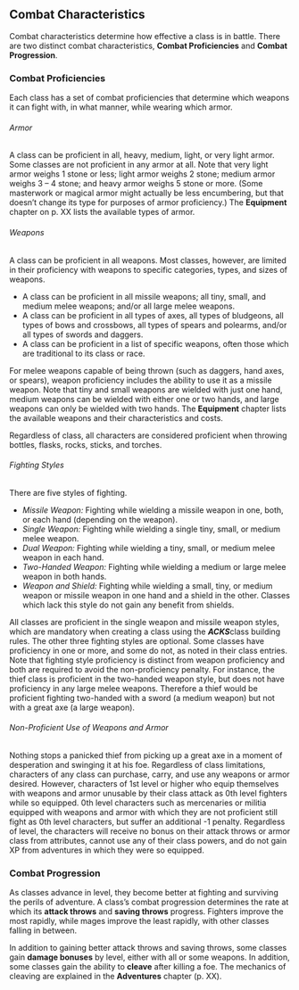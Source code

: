 ## Combat Characteristics

Combat characteristics determine how effective a class is in battle. There are two distinct combat characteristics, **Combat Proficiencies** and **Combat Progression**.

### Combat Proficiencies

Each class has a set of combat proficiencies that determine which weapons it can fight with, in what manner, while wearing which armor.

###### Armor

A class can be proficient in all, heavy, medium, light, or very light armor. Some classes are not proficient in any armor at all. Note that very light armor weighs 1 stone or less; light armor weighs 2 stone; medium armor weighs 3 – 4 stone; and heavy armor weighs 5 stone or more. (Some masterwork or magical armor might actually be less encumbering, but that doesn’t change its type for purposes of armor proficiency.) The **Equipment** chapter on p. XX lists the available types of armor.

###### Weapons

A class can be proficient in all weapons. Most classes, however, are limited in their proficiency with weapons to specific categories, types, and sizes of weapons.

* A class can be proficient in all missile weapons; all tiny, small, and medium melee weapons; and/or all large melee weapons.
* A class can be proficient in all types of axes, all types of bludgeons, all types of bows and crossbows, all types of spears and polearms, and/or all types of swords and daggers.
* A class can be proficient in a list of specific weapons, often those which are traditional to its class or race.

For melee weapons capable of being thrown (such as daggers, hand axes, or spears), weapon proficiency includes the ability to use it as a missile weapon. Note that tiny and small weapons are wielded with just one hand, medium weapons can be wielded with either one or two hands, and large weapons can only be wielded with two hands. The **Equipment** chapter lists the available weapons and their characteristics and costs.

Regardless of class, all characters are considered proficient when throwing bottles, flasks, rocks, sticks, and torches.

###### Fighting Styles

There are five styles of fighting.

* *Missile Weapon:* Fighting while wielding a missile weapon in one, both, or each hand (depending on the weapon).
* *Single Weapon:* Fighting while wielding a single tiny, small, or medium melee weapon.
* *Dual Weapon:* Fighting while wielding a tiny, small, or medium melee weapon in each hand.
* *Two-Handed Weapon:* Fighting while wielding a medium or large melee weapon in both hands.
* *Weapon and Shield:* Fighting while wielding a small, tiny, or medium weapon or missile weapon in one hand and a shield in the other. Classes which lack this style do not gain any benefit from shields.

All classes are proficient in the single weapon and missile weapon styles, which are mandatory when creating a class using the ***ACKS***class building rules. The other three fighting styles are optional. Some classes have proficiency in one or more, and some do not, as noted in their class entries. Note that fighting style proficiency is distinct from weapon proficiency and both are required to avoid the non-proficiency penalty. For instance, the thief class is proficient in the two-handed weapon style, but does not have proficiency in any large melee weapons. Therefore a thief would be proficient fighting two-handed with a sword (a medium weapon) but not with a great axe (a large weapon).

###### Non-Proficient Use of Weapons and Armor

Nothing stops a panicked thief from picking up a great axe in a moment of desperation and swinging it at his foe. Regardless of class limitations, characters of any class can purchase, carry, and use any weapons or armor desired. However, characters of 1st level or higher who equip themselves with weapons and armor unusable by their class attack as 0th level fighters while so equipped. 0th level characters such as mercenaries or militia equipped with weapons and armor with which they are not proficient still fight as 0th level characters, but suffer an additional -1 penalty. Regardless of level, the characters will receive no bonus on their attack throws or armor class from attributes, cannot use any of their class powers, and do not gain XP from adventures in which they were so equipped.

### Combat Progression

As classes advance in level, they become better at fighting and surviving the perils of adventure. A class’s combat progression determines the rate at which its **attack throws** and **saving throws** progress. Fighters improve the most rapidly, while mages improve the least rapidly, with other classes falling in between.

In addition to gaining better attack throws and saving throws, some classes gain **damage bonuses** by level, either with all or some weapons. In addition, some classes gain the ability to **cleave** after killing a foe. The mechanics of cleaving are explained in the **Adventures** chapter (p. XX).

